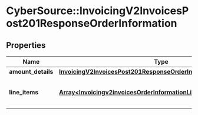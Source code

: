# CyberSource::InvoicingV2InvoicesPost201ResponseOrderInformation

## Properties
Name | Type | Description | Notes
------------ | ------------- | ------------- | -------------
**amount_details** | [**InvoicingV2InvoicesPost201ResponseOrderInformationAmountDetails**](InvoicingV2InvoicesPost201ResponseOrderInformationAmountDetails.md) |  | [optional] 
**line_items** | [**Array&lt;Invoicingv2invoicesOrderInformationLineItems&gt;**](Invoicingv2invoicesOrderInformationLineItems.md) | List of the line items from the order. | [optional] 


